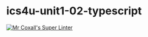 # ics4u-unit1-02-typescript

[![Mr Coxall's Super Linter](https://github.com/JacksonNaufal/ics4u-unit1-02-typescript/workflows/Mr%20Coxall's%20Super%20Linter/badge.svg)](https://github.com/JacksonNaufal/ics4u-unit1-02-typescript/actions/)

